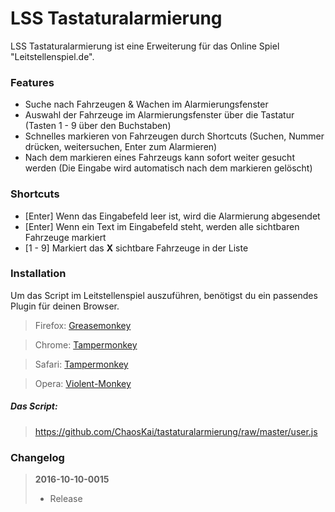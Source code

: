# LSS Tastaturalarmierung
LSS Tastaturalarmierung ist eine Erweiterung für das Online Spiel "Leitstellenspiel.de".

### Features
- Suche nach Fahrzeugen & Wachen im Alarmierungsfenster
- Auswahl der Fahrzeuge im Alarmierungsfenster über die Tastatur (Tasten 1 - 9 über den Buchstaben)
- Schnelles markieren von Fahrzeugen durch Shortcuts (Suchen, Nummer drücken, weitersuchen, Enter zum Alarmieren)
- Nach dem markieren eines Fahrzeugs kann sofort weiter gesucht werden (Die Eingabe wird automatisch nach dem markieren gelöscht)

### Shortcuts
- [Enter] Wenn das Eingabefeld leer ist, wird die Alarmierung abgesendet
- [Enter] Wenn ein Text im Eingabefeld steht, werden alle sichtbaren Fahrzeuge markiert
- [1 - 9] Markiert das **X** sichtbare Fahrzeuge in der Liste

### Installation
Um das Script im Leitstellenspiel auszuführen, benötigst du ein passendes Plugin für deinen Browser.

> Firefox:
> [Greasemonkey](https://addons.mozilla.org/de/firefox/addon/greasemonkey/)

> Chrome:
> [Tampermonkey](https://chrome.google.com/webstore/detail/tampermonkey/dhdgffkkebhmkfjojejmpbldmpobfkfo?hl=de)

> Safari:
> [Tampermonkey](http://tampermonkey.net/)

> Opera:
> [Violent-Monkey](https://addons.opera.com/de/extensions/details/violent-monkey/?display=de)

##### Das Script:
> https://github.com/ChaosKai/tastaturalarmierung/raw/master/user.js

### Changelog
> **2016-10-10-0015**
> - Release
